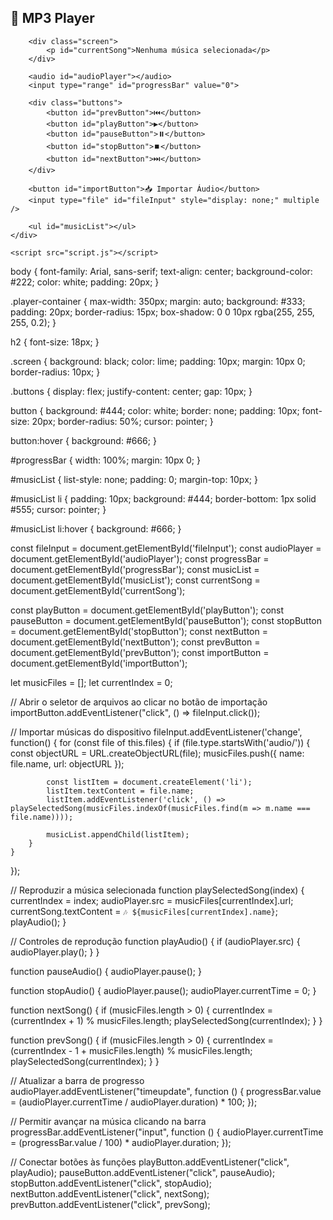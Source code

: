 <!DOCTYPE html>
<html lang="pt-BR">
<head>
    <meta charset="UTF-8">
    <meta name="viewport" content="width=device-width, initial-scale=1.0">
    <title>MP3 Player</title>
    <link rel="stylesheet" href="styles.css">
</head>
<body>
    <div class="player-container">
        <h2>🎵 MP3 Player</h2>

        <div class="screen">
            <p id="currentSong">Nenhuma música selecionada</p>
        </div>

        <audio id="audioPlayer"></audio>
        <input type="range" id="progressBar" value="0">

        <div class="buttons">
            <button id="prevButton">⏮️</button>
            <button id="playButton">▶️</button>
            <button id="pauseButton">⏸️</button>
            <button id="stopButton">⏹️</button>
            <button id="nextButton">⏭️</button>
        </div>

        <button id="importButton">📥 Importar Áudio</button>
        <input type="file" id="fileInput" style="display: none;" multiple />

        <ul id="musicList"></ul> 
    </div>

    <script src="script.js"></script>
</body>
</html>


body {
    font-family: Arial, sans-serif;
    text-align: center;
    background-color: #222;
    color: white;
    padding: 20px;
}

.player-container {
    max-width: 350px;
    margin: auto;
    background: #333;
    padding: 20px;
    border-radius: 15px;
    box-shadow: 0 0 10px rgba(255, 255, 255, 0.2);
}

h2 {
    font-size: 18px;
}

.screen {
    background: black;
    color: lime;
    padding: 10px;
    margin: 10px 0;
    border-radius: 10px;
}

.buttons {
    display: flex;
    justify-content: center;
    gap: 10px;
}

button {
    background: #444;
    color: white;
    border: none;
    padding: 10px;
    font-size: 20px;
    border-radius: 50%;
    cursor: pointer;
}

button:hover {
    background: #666;
}

#progressBar {
    width: 100%;
    margin: 10px 0;
}

#musicList {
    list-style: none;
    padding: 0;
    margin-top: 10px;
}

#musicList li {
    padding: 10px;
    background: #444;
    border-bottom: 1px solid #555;
    cursor: pointer;
}

#musicList li:hover {
    background: #666;
}



const fileInput = document.getElementById('fileInput');
const audioPlayer = document.getElementById('audioPlayer');
const progressBar = document.getElementById('progressBar');
const musicList = document.getElementById('musicList');
const currentSong = document.getElementById('currentSong');

const playButton = document.getElementById('playButton');
const pauseButton = document.getElementById('pauseButton');
const stopButton = document.getElementById('stopButton');
const nextButton = document.getElementById('nextButton');
const prevButton = document.getElementById('prevButton');
const importButton = document.getElementById('importButton');

let musicFiles = [];
let currentIndex = 0;

// Abrir o seletor de arquivos ao clicar no botão de importação
importButton.addEventListener("click", () => fileInput.click());

// Importar músicas do dispositivo
fileInput.addEventListener('change', function() {
    for (const file of this.files) {
        if (file.type.startsWith('audio/')) {
            const objectURL = URL.createObjectURL(file);
            musicFiles.push({ name: file.name, url: objectURL });

            const listItem = document.createElement('li');
            listItem.textContent = file.name;
            listItem.addEventListener('click', () => playSelectedSong(musicFiles.indexOf(musicFiles.find(m => m.name === file.name))));

            musicList.appendChild(listItem);
        }
    }
});

// Reproduzir a música selecionada
function playSelectedSong(index) {
    currentIndex = index;
    audioPlayer.src = musicFiles[currentIndex].url;
    currentSong.textContent = `🎶 ${musicFiles[currentIndex].name}`;
    playAudio();
}

// Controles de reprodução
function playAudio() {
    if (audioPlayer.src) {
        audioPlayer.play();
    }
}

function pauseAudio() {
    audioPlayer.pause();
}

function stopAudio() {
    audioPlayer.pause();
    audioPlayer.currentTime = 0;
}

function nextSong() {
    if (musicFiles.length > 0) {
        currentIndex = (currentIndex + 1) % musicFiles.length;
        playSelectedSong(currentIndex);
    }
}

function prevSong() {
    if (musicFiles.length > 0) {
        currentIndex = (currentIndex - 1 + musicFiles.length) % musicFiles.length;
        playSelectedSong(currentIndex);
    }
}

// Atualizar a barra de progresso
audioPlayer.addEventListener("timeupdate", function () {
    progressBar.value = (audioPlayer.currentTime / audioPlayer.duration) * 100;
});

// Permitir avançar na música clicando na barra
progressBar.addEventListener("input", function () {
    audioPlayer.currentTime = (progressBar.value / 100) * audioPlayer.duration;
});

// Conectar botões às funções
playButton.addEventListener("click", playAudio);
pauseButton.addEventListener("click", pauseAudio);
stopButton.addEventListener("click", stopAudio);
nextButton.addEventListener("click", nextSong);
prevButton.addEventListener("click", prevSong);
